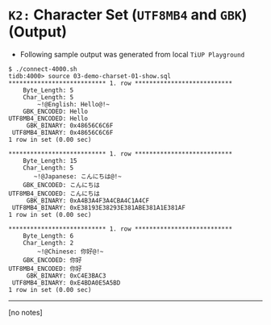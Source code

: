 # `K2:` Character Set (`UTF8MB4` and `GBK`) (Output)
+ Following sample output was generated from local `TiUP Playground`
```
$ ./connect-4000.sh
tidb:4000> source 03-demo-charset-01-show.sql
*************************** 1. row ***************************
    Byte_Length: 5
    Char_Length: 5
        ~!@English: Hello@!~
    GBK_ENCODED: Hello
UTF8MB4_ENCODED: Hello
     GBK_BINARY: 0x48656C6C6F
 UTF8MB4_BINARY: 0x48656C6C6F
1 row in set (0.00 sec)

*************************** 1. row ***************************
    Byte_Length: 15
    Char_Length: 5
       ~!@Japanese: こんにちは@!~
    GBK_ENCODED: こんにちは
UTF8MB4_ENCODED: こんにちは
     GBK_BINARY: 0xA4B3A4F3A4CBA4C1A4CF
 UTF8MB4_BINARY: 0xE38193E38293E381ABE381A1E381AF
1 row in set (0.00 sec)

*************************** 1. row ***************************
    Byte_Length: 6
    Char_Length: 2
        ~!@Chinese: 你好@!~
    GBK_ENCODED: 你好
UTF8MB4_ENCODED: 你好
     GBK_BINARY: 0xC4E3BAC3
 UTF8MB4_BINARY: 0xE4BDA0E5A5BD
1 row in set (0.00 sec)
```
----------------------------------------------------------------
[no notes]
